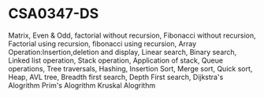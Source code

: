 # CSA0347-DS
Matrix,
Even & Odd,
factorial without recursion,
Fibonacci without recursion,
Factorial using recursion,
fibonacci using recursion,
Array Operation:Insertion,deletion and display,
Linear search,
Binary search,
Linked list operation,
Stack operation,
Application of stack,
Queue operations,
Tree traversals,
Hashing,
Insertion Sort,
Merge sort,
Quick sort,
Heap,
AVL tree,
Breadth first search,
Depth First search,
Dijkstra's Alogrithm
Prim's Alogrithm
Kruskal Alogrithm
